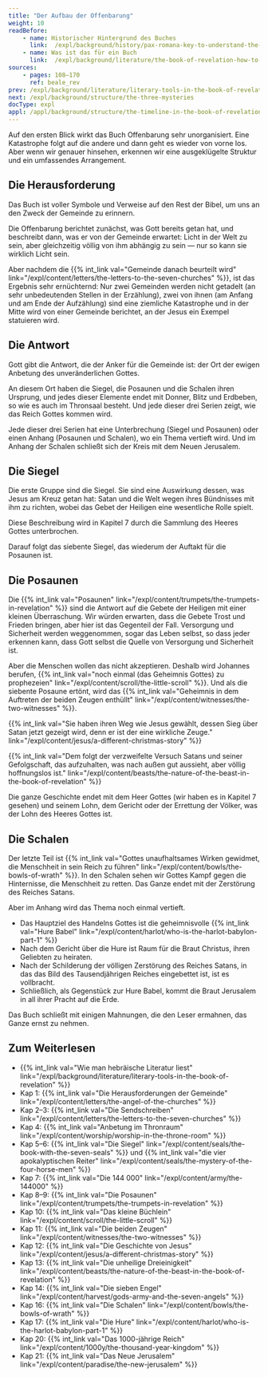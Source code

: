 ```yaml
---
title: "Der Aufbau der Offenbarung"
weight: 10
readBefore:
    - name: Historischer Hintergrund des Buches
      link:  /expl/background/history/pax-romana-key-to-understand-the-book-of-revelation
    - name: Was ist das für ein Buch
      link:  /expl/background/literature/the-book-of-revelation-how-to-read-it
sources:
    - pages: 108–170
      ref: beale_rev
prev: /expl/background/literature/literary-tools-in-the-book-of-revelation
next: /expl/background/structure/the-three-mysteries
docType: expl
appl: /appl/background/structure/the-timeline-in-the-book-of-revelation
---
```


Auf den ersten Blick wirkt das Buch Offenbarung sehr unorganisiert. Eine Katastrophe folgt auf die andere und dann geht es wieder von vorne los. Aber wenn wir genauer hinsehen, erkennen wir eine ausgeklügelte Struktur und ein umfassendes Arrangement.

## Die Herausforderung

<a name="690e"></a>
Das Buch ist voller Symbole und Verweise auf den Rest der Bibel, um uns an den Zweck der Gemeinde zu erinnern.

Die Offenbarung berichtet zunächst, was Gott bereits getan hat, und beschreibt dann, was er von der Gemeinde erwartet: Licht in der Welt zu sein, aber gleichzeitig völlig von ihm abhängig zu sein — nur so kann sie wirklich Licht sein.

Aber nachdem die {{% int_link val="Gemeinde danach beurteilt wird" link="/expl/content/letters/the-letters-to-the-seven-churches" %}}, ist das Ergebnis sehr ernüchternd: Nur zwei Gemeinden werden nicht getadelt (an sehr unbedeutenden Stellen in der Erzählung), zwei von ihnen (am Anfang und am Ende der Aufzählung) sind eine ziemliche Katastrophe und in der Mitte wird von einer Gemeinde berichtet, an der Jesus ein Exempel statuieren wird.

## Die Antwort

<a name="c99d"></a>
Gott gibt die Antwort, die der Anker für die Gemeinde ist: der Ort der ewigen Anbetung des unveränderlichen Gottes.

An diesem Ort haben die Siegel, die Posaunen und die Schalen ihren Ursprung, und jedes dieser Elemente endet mit Donner, Blitz und Erdbeben, so wie es auch im Thronsaal besteht. Und jede dieser drei Serien zeigt, wie das Reich Gottes kommen wird.

Jede dieser drei Serien hat eine Unterbrechung (Siegel und Posaunen) oder einen Anhang (Posaunen und Schalen), wo ein Thema vertieft wird. Und im Anhang der Schalen schließt sich der Kreis mit dem Neuen Jerusalem.

## Die Siegel

<a name="3431"></a>
Die erste Gruppe sind die Siegel. Sie sind eine Auswirkung dessen, was Jesus am Kreuz getan hat: Satan und die Welt wegen ihres Bündnisses mit ihm zu richten, wobei das Gebet der Heiligen eine wesentliche Rolle spielt.

Diese Beschreibung wird in Kapitel 7 durch die Sammlung des Heeres Gottes unterbrochen.

Darauf folgt das siebente Siegel, das wiederum der Auftakt für die Posaunen ist.

## Die Posaunen

<a name="d06e"></a>
Die {{% int_link val="Posaunen" link="/expl/content/trumpets/the-trumpets-in-revelation" %}} sind die Antwort auf die Gebete der Heiligen mit einer kleinen Überraschung. Wir würden erwarten, dass die Gebete Trost und Frieden bringen, aber hier ist das Gegenteil der Fall. Versorgung und Sicherheit werden weggenommen, sogar das Leben selbst, so dass jeder erkennen kann, dass Gott selbst die Quelle von Versorgung und Sicherheit ist.

Aber die Menschen wollen das nicht akzeptieren. Deshalb wird Johannes berufen, {{% int_link val="noch einmal (das Geheimnis Gottes) zu prophezeien" link="/expl/content/scroll/the-little-scroll" %}}. Und als die siebente Posaune ertönt, wird das {{% int_link val="Geheimnis in dem Auftreten der beiden Zeugen enthüllt" link="/expl/content/witnesses/the-two-witnesses" %}}.

{{% int_link val="Sie haben ihren Weg wie Jesus gewählt, dessen Sieg über Satan jetzt gezeigt wird, denn er ist der eine wirkliche Zeuge." link="/expl/content/jesus/a-different-christmas-story" %}}

{{% int_link val="Dem folgt der verzweifelte Versuch Satans und seiner Gefolgschaft, das aufzuhalten, was nach außen gut aussieht, aber völlig hoffnungslos ist." link="/expl/content/beasts/the-nature-of-the-beast-in-the-book-of-revelation" %}}

Die ganze Geschichte endet mit dem Heer Gottes (wir haben es in Kapitel 7 gesehen) und seinem Lohn, dem Gericht oder der Errettung der Völker, was der Lohn des Heeres Gottes ist.

## Die Schalen

<a name="7980"></a>
Der letzte Teil ist {{% int_link val="Gottes unaufhaltsames Wirken gewidmet, die Menschheit in sein Reich zu führen" link="/expl/content/bowls/the-bowls-of-wrath" %}}. In den Schalen sehen wir Gottes Kampf gegen die Hinternisse, die Menschheit zu retten. Das Ganze endet mit der Zerstörung des Reiches Satans.

Aber im Anhang wird das Thema noch einmal vertieft.

- Das Hauptziel des Handelns Gottes ist die geheimnisvolle {{% int_link val="Hure Babel" link="/expl/content/harlot/who-is-the-harlot-babylon-part-1" %}}
- Nach dem Gericht über die Hure ist Raum für die Braut Christus, ihren Geliebten zu heiraten.
- Nach der Schilderung der völligen Zerstörung des Reiches Satans, in das das Bild des Tausendjährigen Reiches eingebettet ist, ist es vollbracht.
- Schließlich, als Gegenstück zur Hure Babel, kommt die Braut Jerusalem in all ihrer Pracht auf die Erde.

Das Buch schließt mit einigen Mahnungen, die den Leser ermahnen, das Ganze ernst zu nehmen.

## Zum Weiterlesen

<a name="db91"></a>
- {{% int_link val="Wie man hebräische Literatur liest" link="/expl/background/literature/literary-tools-in-the-book-of-revelation" %}}
- Kap 1: {{% int_link val="Die Herausforderungen der Gemeinde" link="/expl/content/letters/the-angel-of-the-churches" %}}
- Kap 2–3: {{% int_link val="Die Sendschreiben" link="/expl/content/letters/the-letters-to-the-seven-churches" %}}
- Kap 4: {{% int_link val="Anbetung im Thronraum" link="/expl/content/worship/worship-in-the-throne-room" %}}
- Kap 5–6: {{% int_link val="Die Siegel" link="/expl/content/seals/the-book-with-the-seven-seals" %}} und {{% int_link val="die vier apokalyptischen Reiter" link="/expl/content/seals/the-mystery-of-the-four-horse-men" %}}
- Kap 7: {{% int_link val="Die 144 000" link="/expl/content/army/the-144000" %}}
- Kap 8–9: {{% int_link val="Die Posaunen" link="/expl/content/trumpets/the-trumpets-in-revelation" %}}
- Kap 10: {{% int_link val="Das kleine Büchlein" link="/expl/content/scroll/the-little-scroll" %}}
- Kap 11: {{% int_link val="Die beiden Zeugen" link="/expl/content/witnesses/the-two-witnesses" %}}
- Kap 12: {{% int_link val="Die Geschichte von Jesus" link="/expl/content/jesus/a-different-christmas-story" %}}
- Kap 13: {{% int_link val="Die unheilige Dreieinigkeit" link="/expl/content/beasts/the-nature-of-the-beast-in-the-book-of-revelation" %}}
- Kap 14: {{% int_link val="Die sieben Engel" link="/expl/content/harvest/gods-army-and-the-seven-angels" %}}
- Kap 16: {{% int_link val="Die Schalen" link="/expl/content/bowls/the-bowls-of-wrath" %}}
- Kap 17: {{% int_link val="Die Hure" link="/expl/content/harlot/who-is-the-harlot-babylon-part-1" %}}
- Kap 20: {{% int_link val="Das 1000-jährige Reich" link="/expl/content/1000y/the-thousand-year-kingdom" %}}
- Kap 21: {{% int_link val="Das Neue Jerusalem" link="/expl/content/paradise/the-new-jerusalem" %}}
